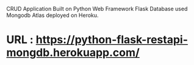  CRUD Application Built on Python Web Framework Flask Database used Mongodb Atlas deployed on Heroku.
 # URL : https://python-flask-restapi-mongdb.herokuapp.com/
